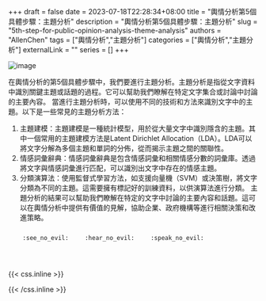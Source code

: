 +++ 
draft = false
date = 2023-07-18T22:28:34+08:00
title = "輿情分析第5個具體步驟：主題分析"
description = "輿情分析第5個具體步驟：主題分析"
slug = "5th-step-for-public-opinion-analysis-theme-analysis"
authors = "AllenChen"
tags = ["輿情分析","主題分析"]
categories = ["輿情分析","主題分析"]
externalLink = ""
series = []
+++

![image](/images/post/A-rabbit-with-big-blue-eyes-using-a-computer-to-run-theme-analysis-with-Van-Gogh-style.jpeg)

在輿情分析的第5個具體步驟中，我們要進行主題分析。主題分析是指從文字資料中識別關鍵主題或話題的過程。它可以幫助我們瞭解在特定文字集合或討論中討論的主要內容。
當進行主題分析時，可以使用不同的技術和方法來識別文字中的主題。以下是一些常見的主題分析方法：
1. 主題建模：主題建模是一種統計模型，用於從大量文字中識別隱含的主題。其中一個常用的主題建模方法是Latent Dirichlet Allocation（LDA）。LDA可以將文字分解為多個主題和單詞的分佈，從而揭示主題之間的關聯性。
2. 情感詞彙辭典：情感詞彙辭典是包含情感詞彙和相關情感分數的詞彙庫。透過將文字與情感詞彙進行匹配，可以識別出文字中存在的情感主題。
3. 分類演算法：使用監督式學習方法，如支援向量機（SVM）或決策樹，將文字分類為不同的主題。這需要擁有標記好的訓練資料，以供演算法進行分類。
主題分析的結果可以幫助我們瞭解在特定的文字中討論的主要內容和話題。這可以在輿情分析中提供有價值的見解，協助企業、政府機構等進行相關決策和改進策略。

<p><span class="nowrap"><span class="emojify">🙈</span> <code>:see_no_evil:</code></span>  <span class="nowrap"><span class="emojify">🙉</span> <code>:hear_no_evil:</code></span>  <span class="nowrap"><span class="emojify">🙊</span> <code>:speak_no_evil:</code></span></p>
<br>
    

{{< css.inline >}}
<style>
.emojify {
	font-family: Apple Color Emoji, Segoe UI Emoji, NotoColorEmoji, Segoe UI Symbol, Android Emoji, EmojiSymbols;
	font-size: 2rem;
	vertical-align: middle;
}
@media screen and (max-width:650px) {
  .nowrap {
    display: block;
    margin: 25px 0;
  }
}
</style>
{{< /css.inline >}}
